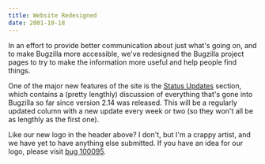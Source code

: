 ```yaml
---
title: Website Redesigned
date: 2001-10-18
---
```

In an effort to provide better communication about just what's going on,
and to make Bugzilla more accessible, we've redesigned the Bugzilla
project pages to try to make the information more useful and help people
find things.

One of the major new features of the site is the [Status Updates](/status/)
section, which contains a (pretty lengthly) discussion of everything
that's gone into Bugzilla so far since version 2.14 was released. This
will be a regularly updated column with a new update every week or two
(so they won't all be as lengthly as the first one).

Like our new logo in the header above? I don't, but I'm a crappy artist,
and we have yet to have anything else submitted. If you have an idea for
our logo, please visit [bug 100095](https://bugzilla.mozilla.org/show_bug.cgi?id=100095).
